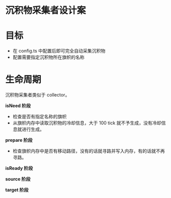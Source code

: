 # 沉积物采集者设计案

# 目标

- 在 config.ts 中配置后即可完全自动采集沉积物
- 配置需要指定沉积物所在旗帜的名称

# 生命周期

沉积物采集者类似于 collector。

**isNeed 阶段**

- 检查是否有指定名称的旗帜
- 从旗帜内存中读取沉积物的冷却信息，大于 100 tick 就不予生成，没有冷却信息就进行生成。

**prepare 阶段**

- 检查旗帜内存中是否有移动路径，没有的话就寻路并写入内存，有的话就不再寻路。

**isReady 阶段**

**source 阶段**

**target 阶段**